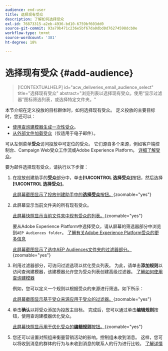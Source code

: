 ```yaml
---
audience: end-user
title: 选择现有受众
description: 了解如何选择受众
exl-id: 76873315-a2eb-4936-bd10-6759bf603dd0
source-git-commit: 93a79b471c236e5bf67da0dbd0d76274598dcb0e
workflow-type: tm+mt
source-wordcount: '381'
ht-degree: 18%

---
```


# 选择现有受众 {#add-audience}

>[!CONTEXTUALHELP]
>id="acw_deliveries_email_audience_select"
>title="选择现有受众"
>abstract="浏览列表以选择现有受众。使用“显示过滤器”图标筛选列表，或选择特定文件夹。"

本节介绍在定义投放的目标群体时，如何选择现有受众。 定义投放的主要目标时，您还可以：
* [使用查询建模器生成一次性受众](one-time-audience.md)。
* [从外部文件加载受众](file-audience.md)（仅适用于电子邮件）。

可从左侧菜单&#x200B;**受众**&#x200B;访问投放中可定位的受众。 它们源自多个来源，例如客户端控制台、Campaign Web受众工作流或Adobe Experience Platform。 [详细了解受众](manage-audience.md)。

要为邮件选择现有受众，请执行以下步骤：

1. 在投放创建助手的&#x200B;**受众**&#x200B;部分中，单击&#x200B;**[!UICONTROL 选择受众]**&#x200B;按钮，然后选择&#x200B;**[!UICONTROL 选择受众]**。

   [此屏幕截图显示了投放创建助手中的&#x200B;**选择受众**&#x200B;按钮。](assets/create-audience.png){zoomable="yes"}

1. 此屏幕显示当前文件夹的所有现有受众。

   [此屏幕快照显示当前文件夹中现有受众的列表。](assets/create-audience2.png){zoomable="yes"}

   要从Adobe Experience Platform中选择受众，请从屏幕的筛选器部分中浏览到`AEP Audiences folder`。 [了解有关Adobe Experience Platform受众的更多信息](manage-audience.md#monitor)

   [此屏幕截图显示了选中AEP Audiences文件夹的过滤器部分。](assets/select-audience-folder.png){zoomable="yes"}

1. 利用过滤器部分，可访问过滤选项以优化受众列表。 为此，请单击&#x200B;**添加规则**&#x200B;以访问查询建模器，该建模器允许您为受众列表创建高级过滤器。 [了解如何使用查询建模器](../query/query-modeler-overview.md)

   例如，您可以定义一个规则以根据受众的来源进行筛选，如下所示：

   [此屏幕截图显示基于受众来源应用于受众的过滤器。](assets/filter-on-aep-audience.png){zoomable="yes"}

1. 单击&#x200B;**确认**&#x200B;以将受众添加为投放主目标。 完成后，您可以通过单击&#x200B;**编辑规则**&#x200B;按钮，使用查询建模器优化受众。

   [此屏幕快照显示用于优化受众的&#x200B;**编辑规则**&#x200B;按钮。](assets/refine-audience.png){zoomable="yes"}

1. 您还可以设置对照组来衡量营销活动的影响。控制组未收到消息。 这样，您可以将收到消息的群体的行为与未收到消息的联系人的行为进行比较。 [了解详情](control-group.md)